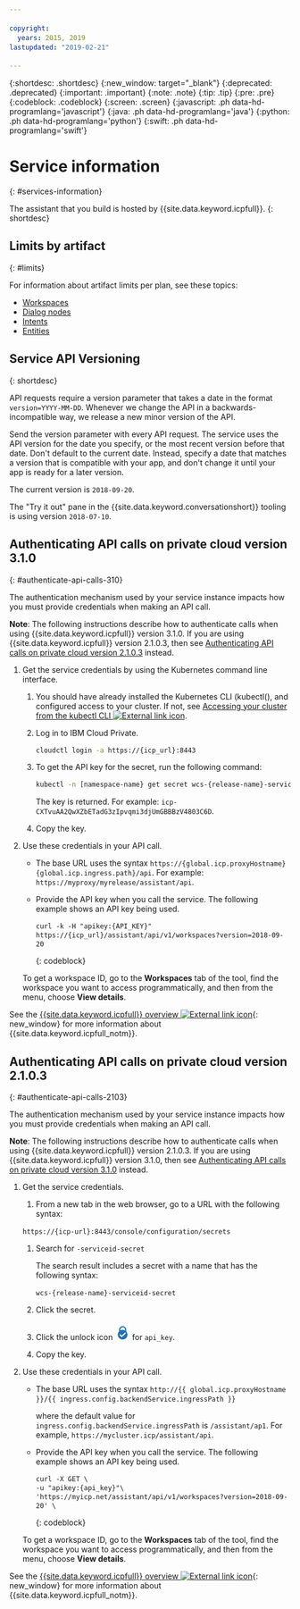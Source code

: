 ```yaml
---

copyright:
  years: 2015, 2019
lastupdated: "2019-02-21"

---
```


{:shortdesc: .shortdesc}
{:new_window: target="_blank"}
{:deprecated: .deprecated}
{:important: .important}
{:note: .note}
{:tip: .tip}
{:pre: .pre}
{:codeblock: .codeblock}
{:screen: .screen}
{:javascript: .ph data-hd-programlang='javascript'}
{:java: .ph data-hd-programlang='java'}
{:python: .ph data-hd-programlang='python'}
{:swift: .ph data-hd-programlang='swift'}

# Service information
{: #services-information}

The assistant that you build is hosted by {{site.data.keyword.icpfull}}.
{: shortdesc}

## Limits by artifact
{: #limits}

For information about artifact limits per plan, see these topics:

- [Workspaces](/docs/services/assistant-icp/configure-workspace.html#workspace-limits)
- [Dialog nodes](/docs/services/assistant-icp/dialog-build.html#dialog-node-limits)
- [Intents](/docs/services/assistant-icp/intents.html#intent-limits)
- [Entities](/docs/services/assistant-icp/entities.html#entity-limits)

## Service API Versioning
{: shortdesc}

API requests require a version parameter that takes a date in the format `version=YYYY-MM-DD`. Whenever we change the API in a backwards-incompatible way, we release a new minor version of the API.

Send the version parameter with every API request. The service uses the API version for the date you specify, or the most recent version before that date. Don't default to the current date. Instead, specify a date that matches a version that is compatible with your app, and don't change it until your app is ready for a later version.

The current version is `2018-09-20`.

The "Try it out" pane in the {{site.data.keyword.conversationshort}} tooling is using version `2018-07-10`.

## Authenticating API calls on private cloud version 3.1.0
{: #authenticate-api-calls-310}

The authentication mechanism used by your service instance impacts how you must provide credentials when making an API call.

**Note**: The following instructions describe how to authenticate calls when using {{site.data.keyword.icpfull}} version 3.1.0. If you are using {{site.data.keyword.icpfull}} version 2.1.0.3, then see [Authenticating API calls on private cloud version 2.1.0.3](#authenticate-api-calls-2103) instead.

1.  Get the service credentials by using the Kubernetes command line interface.

    1.  You should have already installed the Kubernetes CLI (kubectl(), and configured access to your cluster. If not, see [Accessing your cluster from the kubectl CLI ![External link icon](../../icons/launch-glyph.svg "External link icon")](https://www.ibm.com/support/knowledgecenter/SSBS6K_3.1.0/manage_cluster/cfc_cli.html).

    1.  Log in to IBM Cloud Private.

        ```bash
        cloudctl login -a https://{icp_url}:8443
        ```

    1.  To get the API key for the secret, run the following command:

        ```bash
        kubectl -n [namespace-name} get secret wcs-{release-name}-serviceid-secret -o go-template='{{ index .data "api_key" | base64decode }}'
        ```

        The key is returned. For example: `icp-CXTvuAA2QwXZbETadG3zIpvqmi3djUmGBBBzV4803C6D`.
    1.  Copy the key.

1.  Use these credentials in your API call.

    - The base URL uses the syntax `https://{global.icp.proxyHostname}{global.icp.ingress.path}/api`. For example: `https://myproxy/myrelease/assistant/api`.
    - Provide the API key when you call the service. The following example shows an API key being used.

      ```curl
      curl -k -H "apikey:{API_KEY}" https://{icp_url}/assistant/api/v1/workspaces?version=2018-09-20
      ```
      {: codeblock}

    To get a workspace ID, go to the **Workspaces** tab of the tool, find the workspace you want to access programmatically, and then from the menu, choose **View details**.

See the [{{site.data.keyword.icpfull}} overview ![External link icon](../../icons/launch-glyph.svg "External link icon")](https://www.ibm.com/support/knowledgecenter/en/SSBS6K_3.1.0/getting_started/introduction.html){: new_window} for more information about {{site.data.keyword.icpfull_notm}}.

## Authenticating API calls on private cloud version 2.1.0.3
{: #authenticate-api-calls-2103}

The authentication mechanism used by your service instance impacts how you must provide credentials when making an API call.

**Note**: The following instructions describe how to authenticate calls when using {{site.data.keyword.icpfull}} version 2.1.0.3. If you are using {{site.data.keyword.icpfull}} version 3.1.0, then see [Authenticating API calls on private cloud version 3.1.0](#authenticate-api-calls-310) instead.

1.  Get the service credentials.

    1.  From a new tab in the web browser, go to a URL with the following syntax:

      `https://{icp-url}:8443/console/configuration/secrets`

    1.  Search for `-serviceid-secret`

        The search result includes a secret with a name that has the following syntax:

        `wcs-{release-name}-serviceid-secret`

    1.  Click the secret.
    1.  Click the unlock icon ![Unlock icon](images/locked-api-key.png) for `api_key`.
    1.  Copy the key.

1.  Use these credentials in your API call.

    - The base URL uses the syntax `http://{{ global.icp.proxyHostname }}/{{ ingress.config.backendService.ingressPath }}`

      where the default value for `ingress.config.backendService.ingressPath` is `/assistant/ap1`. For example, `https://mycluster.icp/assistant/api`.
    - Provide the API key when you call the service. The following example shows an API key being used.

      ```curl
      curl -X GET \
      -u "apikey:{api_key}"\
      'https://myicp.net/assistant/api/v1/workspaces?version=2018-09-20' \
      ```
      {: codeblock}

    To get a workspace ID, go to the **Workspaces** tab of the tool, find the workspace you want to access programmatically, and then from the menu, choose **View details**.

See the [{{site.data.keyword.icpfull}} overview ![External link icon](../../icons/launch-glyph.svg "External link icon")](https://www.ibm.com/support/knowledgecenter/en/SSBS6K_2.1.0.3/getting_started/introduction.html){: new_window} for more information about {{site.data.keyword.icpfull_notm}}.